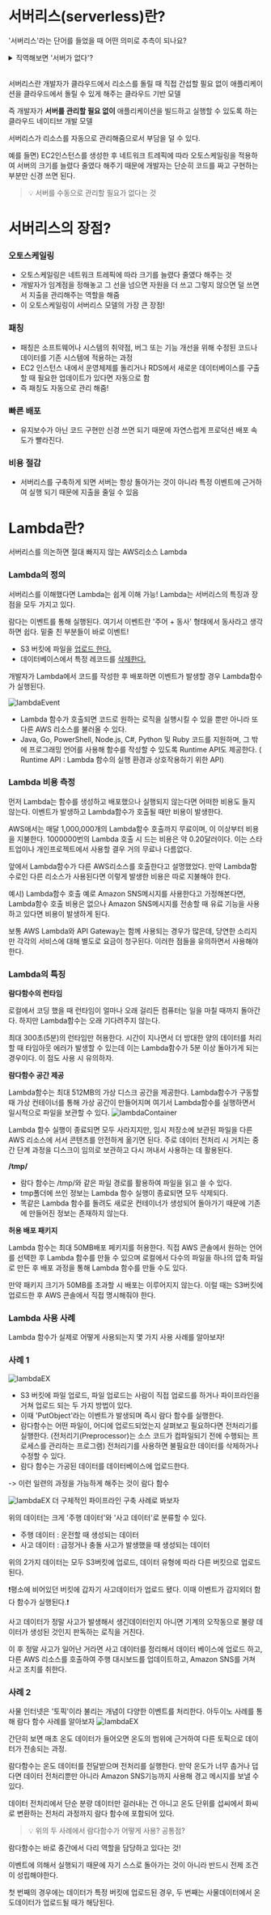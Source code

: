 # 서버리스(serverless)란?

'서버리스'라는 단어를 들었을 때 어떤 의미로 추측이 되나요?<br/>

<details>
  <summary>직역해보면 '서버가 없다'?</summary>
  아니다 서버가 없다는 뜻이 아니다! 그럼 대체 뭘까? 서버는 있는데 서버리스라는 소리는?🤔
</details>
<br/>

서버리스란 개발자가 클라우드에서 리소스를 돌릴 때 직접 간섭할 필요 없이 애플리케이션을 클라우드에서 돌릴 수 있게 해주는 클라우드 기반 모델

즉 개발자가 <b>서버를 관리할 필요 없이</b> 애플리케이션을 빌드하고 실행할 수 있도록 하는 클라우드 네이티브 개발 모델

서버리스가 리소스를 자동으로 관리해줌으로서 부담을 덜 수 있다.

예를 들면)
EC2인스턴스를 생성한 후 네트워크 트레픽에 따라 오토스케일링을 적용하여 서버의 크기를 늘렸다 줄였다 해주기 때문에 개발자는 단순히 코드를 짜고 구현하는 부분만 신경 쓰면 된다.

> 💡 서버를 수동으로 관리할 필요가 없다는 것

# 서버리스의 장점?

### 오토스케일링

- 오토스케일링은 네트워크 트레픽에 따라 크기를 늘렸다 줄였다 해주는 것
- 개발자가 임계점을 정해놓고 그 선을 넘으면 자원을 더 쓰고 그렇지 않으면 덜 쓰면서 지출을 관리해주는 역할을 해줌
- 이 오토스케일링이 서버리스 모델의 가장 큰 장점!

### 패칭

- 패칭은 소프트웨어나 시스템의 취약점, 버그 또는 기능 개선을 위해 수정된 코드나 데이터를 기존 시스템에 적용하는 과정
- EC2 인스턴스 내에서 운영체제를 돌리거나 RDS에서 새로운 데이터베이스를 구출할 때 필요한 업데이트가 있다면 자동으로 함
- 즉 패칭도 자동으로 관리 해줌!

### 빠른 배포

- 유지보수가 아닌 코드 구현만 신경 쓰면 되기 때문에 자연스럽게 프로덕션 배포 속도가 빨라진다.

### 비용 절감

- 서버리스를 구축하게 되면 서버는 항상 돌아가는 것이 아니라 특정 이벤트에 근거하여 실행 되기 때문에 지출을 줄일 수 있음

# Lambda란?

서버리스를 의논하면 절대 빠지지 않는 AWS리소스 Lambda

### Lambda의 정의

서버리스를 이해했다면 Lambda는 쉽게 이해 가능! Lambda는 서버리스의 특징과 장점을 모두 가지고 있다.

람다는 이벤트를 통해 실행된다. 여기서 이벤트란 '주어 + 동사' 형태에서 동사라고 생각하면 쉽다. 밑줄 친 부분들이 바로 이벤트!

- S3 버킷에 파일을 <u>업로드 한다.</u>
- 데이터베이스에서 특정 레코드를 <u>삭제한다.</u>

개발자가 Lambda에서 코드를 작성한 후 배포하면 이벤트가 발생할 경우 Lambda함수가 실행된다.

![lambdaEvent](img/lambdaEvent.png)

- Lambda 함수가 호출되면 코드로 원하는 로직을 실행시킬 수 있을 뿐만 아니라 또다른 AWS 리소스를 불러올 수 있다.
- Java, Go, PowerShell, Node.js, C#, Python 및 Ruby 코드를 지원하며, 그 밖에 프로그래밍 언어를 사용해 함수를 작성할 수 있도록 Runtime API도 제공한다. ( Runtime API : Lambda 함수의 실행 환경과 상호작용하기 위한 API)

### Lambda 비용 측정

먼저 Lambda는 함수를 생성하고 배포했으나 실행되지 않는다면 어떠한 비용도 들지 않는다. 이벤트가 발생하고 Lambda함수가 호출될 때만 비용이 발생한다.

AWS애서는 매달 1,000,000개의 Lambda함수 호출까지 무료이며, 이 이상부터 비용을 지불한다. 1000000번의 Lambda 호출 시 드는 비용은 약 0.20달러이다. 이는 스타트업이나 개인프로젝트에서 사용할 결우 거의 무료나 다름없다.

앞에서 Lambda함수가 다른 AWS리소스를 호출한다고 설명했었다. 만약 Lambda함수로인 다른 리소스가 사용된다면 이렇게 발생한 비용은 따로 지불해야 한다.

예시)
Lambda함수 호출 예로 Amazon SNS메시지를 사용한다고 가정해본다면, Lambda함수 호출 비용은 없으나 Amazon SNS메시지를 전송할 때 유료 기능을 사용하고 있다면 비용이 발생하게 된다.

보통 AWS Lambda와 API Gateway는 함께 사용되는 경우가 많은데, 당연한 소리지만 각각의 서비스에 대해 별도로 요금이 청구된다. 이러한 점들을 유의하면서 사용해야 한다.

### Lambda의 특징

**람다함수의 런타임**

로컬에서 코딩 했을 때 런타임이 얼마나 오래 걸리든 컴퓨터는 일을 마칠 때까지 돌아간다. 하지만 Lambda함수는 오래 기다려주지 않는다.

최대 300초(5분)의 런타임만 허용한다. 시간이 지나면서 더 방대한 양의 데이터를 처리할 때 타임아웃 에러가 발생할 수 있는데 이는 Lambda함수가 5분 이상 돌아가게 되는 경우이다. 이 점도 사용 시 유의하자.

**람다함수 공간 제공**

Lambda함수는 최대 512MB의 가상 디스크 공간을 제공한다. Lambda함수가 구동할 때 가상 컨테이너를 통해 가상 공간이 만들어지며 여기서 Lambda함수를 실행하면서 일시적으로 파일을 보관할 수 있다.
![lambdaContainer](img/lambdaContainer.png)

Lambda 함수 실행이 종료되면 모두 사라지지만, 임시 저장소에 보관된 파일을 다른 AWS 리소스에 서서 콘텐츠를 안전하게 옮기면 된다. 주로 데이터 전처리 시 거치는 중간 단계 과정을 디스크이 임의로 보관하고 다시 꺼내서 사용하는 데 활용된다.

**/tmp/**

- 람다 함수는 /tmp/와 같은 파일 경로를 활용하여 파일을 읽고 쓸 수 있다.
- tmp폴더에 쓰인 정보는 Lambda 함수 실행이 종료되면 모두 삭제되다.
- 똑같은 Lambda 함수를 돌려도 새로운 컨테이너가 생성되어 돌아가기 때문에 기존에 만들어진 정보는 존재하지 않는다.

**허용 배포 패키지**

Lambda 함수는 최대 50MB배포 페키지를 허용한다. 직접 AWS 콘솔에서 원하는 언어를 선택한 후 Lambda 함수를 만들 수 있으며 로컬에서 다수의 파일을 하나의 압축 파일로 만든 후 배포 과정을 통해 Lambda 함수를 만들 수도 있다.

만약 패키지 크기가 50MB를 초과할 시 배포는 이루어지지 않는다. 이럴 때는 S3버킷에 업로드한 후 AWS 콘솔에서 직접 명시해줘야 한다.

### Lambda 사용 사례

Lambda 함수가 실제로 어떻게 사용되는지 몇 가지 사용 사례를 알아보자!

### 사례 1

![lambdaEX](img/lambdaEx1.png)

- S3 버킷에 파일 업로드, 파일 업로드는 사람이 직접 업로드를 하거나 파이프라인을 거쳐 업로드 되는 두 가지 방법이 있다.
- 이때 'PutObject'라는 이벤트가 발생되며 즉시 람다 함수를 실행한다.
- 람다함수는 어떤 파일이, 어디에 업로드되었는지 살펴보고 필요하다면 전처리기를 실행한다. (전처리기(Preprocessor)는 소스 코드가 컴파일되기 전에 수행되는 프로세스를 관리하는 프로그램) 전처리기를 사용하면 불필요한 데이터를 삭제하거나 수정할 수 있다.
- 람다 함수는 가공된 데이터를 데이터베이스에 업로드한다.

-> 이런 일련의 과정을 가능하게 해주는 것이 람다 함수

![lambdaEX](img/lambdaEx1-1.png)
더 구체적인 파이프라인 구축 사례로 봐보자

위의 데이터는 크게 '주행 데이터'와 '사고 데이터'로 분류할 수 있다.

- 주행 데이터 : 운전할 때 생성되는 데이터
- 사고 데이터 : 급정거나 충돌 사고가 발생했을 때 생성되는 데이터

위의 2가지 데이터는 모두 S3버킷에 업로드, 데이터 유형에 따라 다른 버킷으로 업로드 된다.

❗️평소에 비어있던 버킷에 갑자기 사고데이터가 업로드 됐다. 이때 이벤트가 감지외더 함다 함수가 실행된다.❗️

사고 데이터가 정말 사고가 발생해서 생긴데이터인지 아니면 기계의 오작동으로 불량 데이터가 생성된 것인지 판독하는 로직을 거친다.

이 후 정말 사고가 일어난 거라면 사고 데이터를 정리해서 데이터 베이스에 업로드 하고, 다른 AWS 리소스를 호출하여 주행 대시보드를 업데이트하고, Amazon SNS를 거쳐 사고 조치를 취한다.

### 사례 2

사물 인터넷은 '토픽'이라 불리는 개념이 다양한 이벤트를 처리한다. 아두이노 사례를 통해 람다 함수 사례를 알아보자
![lambdaEX](img/lambdaEx2.png)

간단히 보면 매초 온도 데이터가 들어오면 온도의 범위에 근거하여 다른 토픽으로 데이터가 전송되는 과정.

람다함수는 온도 데이터를 전달받으며 전처리를 실행한다. 만약 온도가 너무 춥거나 덥다면 데이터 전처리뿐만 아니라 Amazon SNS기능까지 사용해 경고 메시지를 보낼 수 있다.

데이터 전처리에서 단순 분량 데이터만 걸러내는 건 아니고 온도 단위를 섭씨에서 화씨로 변환하는 전처리 과정까지 람다 함수에 포함되어 있다.

> 💡 위의 두 사례에서 람다함수가 어떻게 사용? 공통점?

람다함수는 바로 중간에서 다리 역할을 담당하고 있다는 것!

이벤트에 의해서 실행되기 때문에 자기 스스로 돌아가는 것이 아니라 반드시 전제 조건이 성립해야한다.

첫 번째의 경우에는 데이터가 특정 버킷에 업로드된 경우, 두 번째는 사물데이터에서 온도데이터가 업로드될 때가 해당된다.

